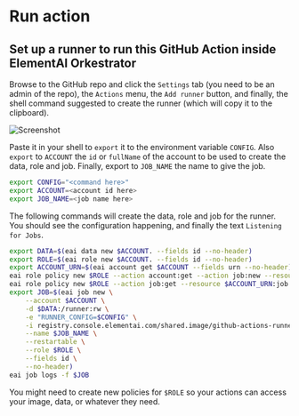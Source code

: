 # Run action

## Set up a runner to run this GitHub Action inside ElementAI Orkestrator
Browse to the GitHub repo and click the `Settings` tab (you need to be an admin of the repo), the `Actions` menu, the `Add runner` button, and finally, the shell command suggested to create the runner (which will copy it to the clipboard).

![Screenshot](https://user-images.githubusercontent.com/8386369/75295966-f6f5d280-57f9-11ea-91a9-6f0ef765c489.png)

Paste it in your shell to `export` it to the environment variable `CONFIG`. Also `export` to `ACCOUNT` the `id` or `fullName` of the account to be used to create the data, role and job. Finally, export to `JOB_NAME` the name to give the job.
```bash
export CONFIG="<command here>"
export ACCOUNT=<account id here>
export JOB_NAME=<job name here>
```

The following commands will create the data, role and job for the runner. You should see the configuration happening, and finally the text `Listening for Jobs`.
```bash
export DATA=$(eai data new $ACCOUNT. --fields id --no-header)
export ROLE=$(eai role new $ACCOUNT. --fields id --no-header)
export ACCOUNT_URN=$(eai account get $ACCOUNT --fields urn --no-header)
eai role policy new $ROLE --action account:get --action job:new --resource $ACCOUNT_URN
eai role policy new $ROLE --action job:get --resource $ACCOUNT_URN:job:\*
export JOB=$(eai job new \
    --account $ACCOUNT \
    -d $DATA:/runner:rw \
    -e "RUNNER_CONFIG=$CONFIG" \
    -i registry.console.elementai.com/shared.image/github-actions-runner \
    --name $JOB_NAME \
    --restartable \
    --role $ROLE \
    --fields id \
    --no-header)
eai job logs -f $JOB
```

You might need to create new policies for `$ROLE` so your actions can access your image, data, or whatever they need.

